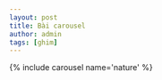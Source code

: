 ```yaml
---
layout: post
title: Bài carousel
author: admin
tags: [ghim]
---
```

{% include carousel name='nature' %}
